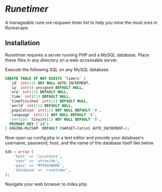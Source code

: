 # _Runetimer_

A manageable rune ore respawn timer list to help you mine the most ores in Runescape.

## Installation

Runetimer requires a server running PHP and a MySQL database. Place these files in any directory on a web-accessable server.

Execute the following SQL on any MySQL database.

```sql
CREATE TABLE IF NOT EXISTS `timers` (
  `id` int(11) NOT NULL AUTO_INCREMENT,
  `ip` int(4) unsigned DEFAULT NULL,
  `ore` int(11) DEFAULT NULL,
  `time` int(11) DEFAULT NULL,
  `timefinished` int(11) DEFAULT NULL,
  `world` int(11) DEFAULT NULL,
  `population` int(11) NOT NULL DEFAULT '0',
  `language` int(11) NOT NULL DEFAULT '0',
  'version' tinyint(1) NOT NULL DEFAULT '0',
  PRIMARY KEY (`id`)
) ENGINE=MyISAM  DEFAULT CHARSET=latin1 AUTO_INCREMENT=1;
```

Now open up config.php in a text editor and provide your database's username, password, host, and the name of the database itself like below

```sql
$db = array (
    'host' => 'localhost',
    'user' => 'atroxide',
    'pass' => 'MYPASSWORD',
    'database' => 'runetimer',
);
```

Navigate your web browser to index.php